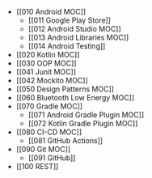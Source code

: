 - [[010 Android MOC]]
	- [[011 Google Play Store]]
	- [[012 Android Studio MOC]]
	- [[013 Android Libraries MOC]]
	- [[014 Android Testing]]
- [[020 Kotlin MOC]]
- [[030 OOP MOC]]
- [[041 Junit MOC]]
- [[042 Mockito MOC]]
- [[050 Design Patterns MOC]]
- [[060 Bluetooth Low Energy MOC]]
- [[070 Gradle MOC]]
	- [[071 Android Gradle Plugin MOC]]
	- [[072 Kotlin Gradle Plugin MOC]]
- [[080 CI-CD MOC]]
	- [[081 GitHub Actions]]
- [[090 Git MOC]]
	- [[091 GitHub]]
- [[100 REST]]